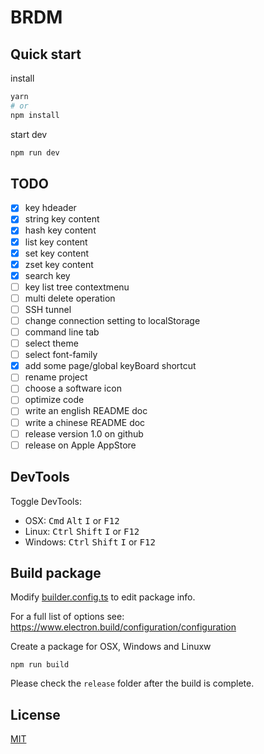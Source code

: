 # BRDM
## Quick start
install
```bash
yarn
# or
npm install
```

start dev
```bash
npm run dev
```

## TODO
- [x] key hdeader
- [x] string key content
- [x] hash key content
- [x] list key content
- [x] set key content
- [x] zset key content
- [x] search key
- [ ] key list tree contextmenu
- [ ] multi delete operation
- [ ] SSH tunnel
- [ ] change connection setting to localStorage
- [ ] command line tab
- [ ] select theme
- [ ] select font-family
- [x] add some page/global keyBoard shortcut
- [ ] rename project
- [ ] choose a software icon
- [ ] optimize code
- [ ] write an english README doc
- [ ] write a chinese README doc
- [ ] release version 1.0 on github
- [ ] release on Apple AppStore

## DevTools

Toggle DevTools:

* OSX: <kbd>Cmd</kbd> <kbd>Alt</kbd> <kbd>I</kbd> or <kbd>F12</kbd>
* Linux: <kbd>Ctrl</kbd> <kbd>Shift</kbd> <kbd>I</kbd> or <kbd>F12</kbd>
* Windows: <kbd>Ctrl</kbd> <kbd>Shift</kbd> <kbd>I</kbd> or <kbd>F12</kbd>

## Build package

Modify [builder.config.ts](./build/builder.config.ts) to edit package info.

For a full list of options see: https://www.electron.build/configuration/configuration

Create a package for OSX, Windows and Linuxw
```
npm run build
```

Please check the `release` folder after the build is complete.



## License
[MIT](./LICENSE)
